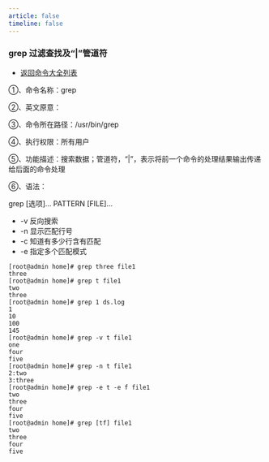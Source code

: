 ```yaml
---
article: false
timeline: false
---
```

### grep 过滤查找及“|”管道符

- [返回命令大全列表](./command.md#)

①、命令名称：grep

②、英文原意：

③、命令所在路径：/usr/bin/grep

④、执行权限：所有用户

⑤、功能描述：搜索数据；管道符，“|”，表示将前一个命令的处理结果输出传递给后面的命令处理

⑥、语法：

grep [选项]... PATTERN [FILE]...

- -v 反向搜索
- -n 显示匹配行号
- -c 知道有多少行含有匹配
- -e 指定多个匹配模式

```shell
[root@admin home]# grep three file1
three
[root@admin home]# grep t file1
two
three
[root@admin home]# grep 1 ds.log
1
10
100
145
[root@admin home]# grep -v t file1
one
four
five
[root@admin home]# grep -n t file1
2:two
3:three
[root@admin home]# grep -e t -e f file1
two
three
four
five
[root@admin home]# grep [tf] file1
two
three
four
five
```
